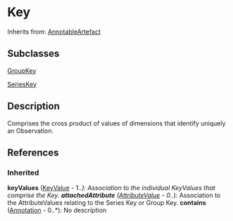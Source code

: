 
# Key

Inherits from: [AnnotableArtefact](../Base/AnnotableArtefact.md)

## Subclasses

[GroupKey](GroupKey.md)

[SeriesKey](SeriesKey.md)



## Description

Comprises the cross product of values of dimensions that identify uniquely an Observation.




## References

### Inherited

**keyValues** ([KeyValue](KeyValue.md) - 1..*): Association to the individual KeyValues that comprise the Key.
**attachedAttribute** ([AttributeValue](AttributeValue.md) - 0..*): Association to the AttributeValues relating to the Series Key or Group Key.
**contains** ([Annotation](../Base/Annotation.md) - 0..*): No description



